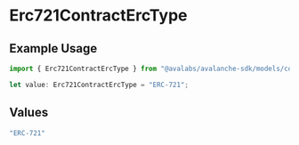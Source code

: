 # Erc721ContractErcType

## Example Usage

```typescript
import { Erc721ContractErcType } from "@avalabs/avalanche-sdk/models/components";

let value: Erc721ContractErcType = "ERC-721";
```

## Values

```typescript
"ERC-721"
```